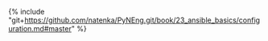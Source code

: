 {% include "git+https://github.com/natenka/PyNEng.git/book/23_ansible_basics/configuration.md#master" %}

